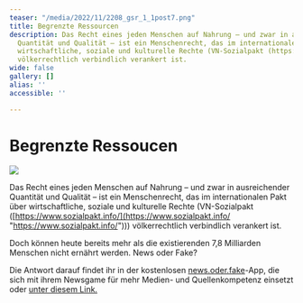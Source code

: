 ```yaml
---
teaser: "/media/2022/11/2208_gsr_1_1post7.png"
title: Begrenzte Ressourcen
description: Das Recht eines jeden Menschen auf Nahrung – und zwar in ausreichender
  Quantität und Qualität – ist ein Menschenrecht, das im internationalen Pakt über
  wirtschaftliche, soziale und kulturelle Rechte (VN-Sozialpakt (https://www.sozialpakt.info/))
  völkerrechtlich verbindlich verankert ist.
wide: false
gallery: []
alias: ''
accessible: ''

---
```

# Begrenzte Ressoucen

![](/media/2022/11/2208_gsr_1_1post7.png)

Das Recht eines jeden Menschen auf Nahrung – und zwar in ausreichender Quantität und Qualität – ist ein Menschenrecht, das im internationalen Pakt über wirtschaftliche, soziale und kulturelle Rechte (VN-Sozialpakt ([https://www.sozialpakt.info/](https://www.sozialpakt.info/ "https://www.sozialpakt.info/"))) völkerrechtlich verbindlich verankert ist.

Doch können heute bereits mehr als die existierenden 7,8 Milliarden Menschen nicht ernährt werden. News oder Fake?

Die Antwort darauf findet ihr in der kostenlosen [news.oder.fake](https://www.facebook.com/newsoderfake)-App, die sich mit ihrem Newsgame für mehr Medien- und Quellenkompetenz einsetzt oder [unter diesem Link.](https://headline.newsoderfake.de/ernaehrung-weltbevoelkerung-VC4Rwb)